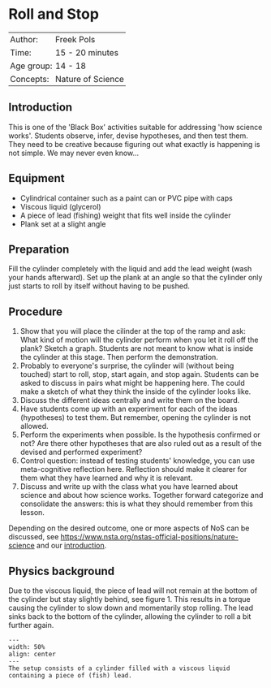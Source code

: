 # Roll and Stop

<table style="width: 100%; border-collapse: collapse; border: none;">
    <tr style="background-color: var(--background-color);">  
        <td style="text-align: left; padding: 3px; border: none; color: var(--text-color)">Author:</td>
        <td style="text-align: left; padding: 3px; border: none; color: var(--text-color)">Freek Pols</td>
    </tr>
    <tr style="background-color: var(--background-color);"> 
        <td style="text-align: left; padding: 3px; border: none; color: var(--text-color)">Time:</td>
        <td style="text-align: left; padding: 3px; border: none; color: var(--text-color)">15 - 20 minutes</td>
    </tr>
    <tr style="background-color: var(--background-color);"> 
        <td style="text-align: left; padding: 3px; border: none; color: var(--text-color)">Age group:</td>
        <td style="text-align: left; padding: 3px; border: none; color: var(--text-color)">14 - 18</td>
    </tr>
    <tr style="background-color: var(--background-color);"> 
        <td style="text-align: left; padding: 3px; border: none; color: var(--text-color)">Concepts:</td>
        <td style="text-align: left; padding: 3px; border: none; color: var(--text-color)">Nature of Science</td>
    </tr>
</table>

## Introduction
This is one of the 'Black Box' activities suitable for addressing 'how science works'. Students observe, infer, devise hypotheses, and then test them. They need to be creative because figuring out what exactly is happening is not simple. We may never even know...

## Equipment
* Cylindrical container such as a paint can or PVC pipe with caps
* Viscous liquid (glycerol)
* A piece of lead (fishing) weight that fits well inside the cylinder
* Plank set at a slight angle

## Preparation
Fill the cylinder completely with the liquid and add the lead weight (wash your hands afterward). Set up the plank at an angle so that the cylinder only just starts to roll by itself without having to be pushed.

## Procedure
1. Show that you will place the cilinder at the top of the ramp and ask: What kind of motion will the cylinder perform when you let it roll off the plank? Sketch a graph. Students are not meant to know what is inside the cylinder at this stage. Then perform the demonstration.
2. Probably to everyone's surprise, the cylinder will (without being touched) start to roll, stop, start again, and stop again. Students can be asked to discuss in pairs what might be happening here. The could make a sketch of what they think the inside of the cylinder looks like.
3. Discuss the different ideas centrally and write them on the board.
4. Have students come up with an experiment for each of the ideas (hypotheses) to test them. But remember, opening the cylinder is not allowed.
5. Perform the experiments when possible. Is the hypothesis confirmed or not? Are there other hypotheses that are also ruled out as a result of the devised and performed experiment?
6. Control question: instead of testing students' knowledge, you can use meta-cognitive reflection here. Reflection should make it clearer for them what they have learned and why it is relevant.
7. Discuss and write up with the class what you have learned about science and about how science works. Together forward categorize and consolidate the answers: this is what they should remember from this lesson.


Depending on the desired outcome, one or more aspects of NoS can be discussed, see <a href="https://www.nsta.org/nstas-official-positions/nature-science" target="_blank">https://www.nsta.org/nstas-official-positions/nature-science</a> and our [introduction](../../Pedagogy/Nos.md).

## Physics background
Due to the viscous liquid, the piece of lead will not remain at the bottom of the cylinder but stay slightly behind, see figure 1. This results in a torque causing the cylinder to slow down and momentarily stop rolling. The lead sinks back to the bottom of the cylinder, allowing the cylinder to roll a bit further again.

```{figure} demo72_figure1.jpg
---
width: 50%
align: center
---
The setup consists of a cylinder filled with a viscous liquid containing a piece of (fish) lead.
```
